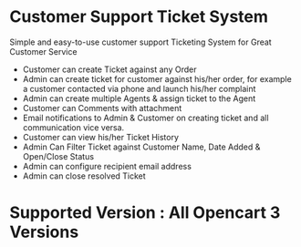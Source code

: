# Customer Support Ticket System

Simple and easy-to-use customer support Ticketing System for Great Customer Service

- Customer can create Ticket against any Order
- Admin can create ticket for customer against his/her order, for example a customer contacted via phone and launch his/her complaint
- Admin can create multiple Agents & assign ticket to the Agent
- Customer can Comments with attachment
- Email notifications to Admin & Customer on creating ticket and all communication vice versa.
- Customer can view his/her Ticket History
- Admin Can Filter Ticket against Customer Name, Date Added & Open/Close Status
- Admin can configure recipient email address
- Admin can close resolved Ticket

# Supported Version : All Opencart 3 Versions
